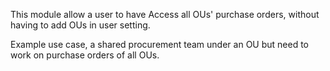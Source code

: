 This module allow a user to have Access all OUs' purchase orders,
without having to add OUs in user setting.

Example use case, a shared procurement team under an OU but need to work
on purchase orders of all OUs.
